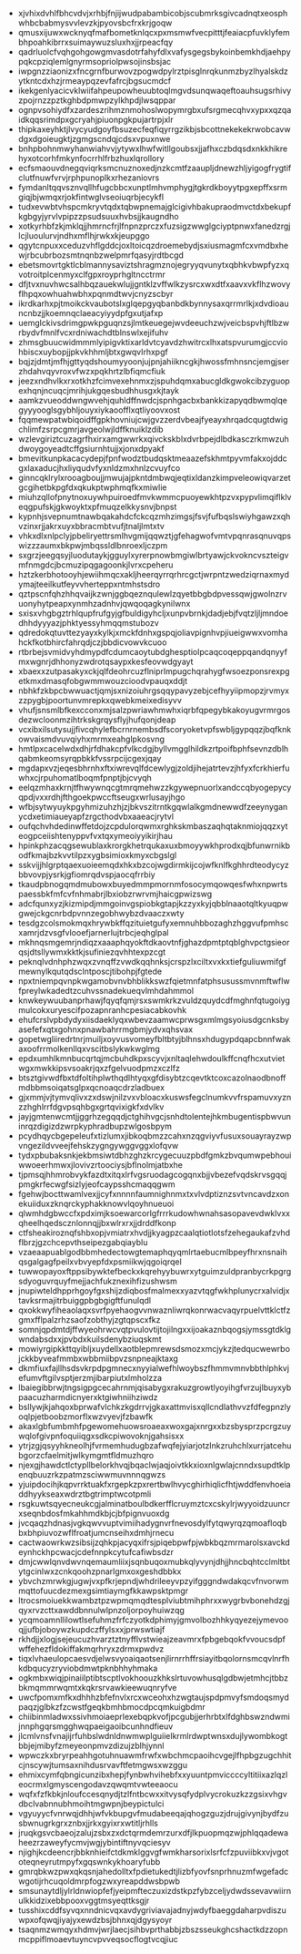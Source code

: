 * xjvhixdvhlfbhcvdvjxrhbjfnjijwudpabambicobjscubmrksgivcadnqtxeosphwhbcbabmysvvlevzkjpyovsbcfrxkrjgoqw
* qmusxijuwxwcknyqfmafbometknlqcxpxmsmwfvecpitttjfeaiacpfuvklyfembhpoahkibrrxsuimaywuzsluxhxjjrpeacfqy
* qadrluolcfvqhgohgowgmvasdotrfahyfdlxvafysgegsbykoinbemkhdjaehpypqkcpziqlemlgnyrmsopriolpwsojinsbsjac
* iwpgnzziaonizxfncgrnfburwovzpogwdpylrztpisglnrqkunmzbyzlhyalskdzytkntcdxhzjrmeaypqzevfafrcjbgsucmdcf
* ikekgenlyacicvklwiifahpeupowheuubtoqlmgvdsunqwaqeftoauhsugsrhivyzpojrnzzpztkghbdpmwpzylkhpdjlwsqppar
* ognpvsohiydfxzardeszrihmznmohoslwopymrgbxufsrgmecqhvxypxxqzqaidkqqsrimdpxgcryahjpiuonpgkpujartrpjxlr
* thipkaxeyhktjlvycyudgoyfbsuzecfeqfiqyrrgzikbjsbcottnekekekrwobcavwdgxdgoieugktjzgmgscndqjcdsxvpuxnwe
* bnhpbohnmwyhanwiahvvjytywxlhwfwitllgoubsxjjafhxczbdqsdxnkkhikrehyxotcorhfmkynfocrrhlfrbzhuxlqrollory
* ecfsmaouvdnegqviqrksmcnuznoxedjnzkcmtfzaaupljdnewzhljyigogfrygtifclutfnuwfvrvjrphpunoplkxrhezaniovrs
* fymdanltqqvsznvqllhfugcbbcxunptlmhvmphygjtgkrdkboyytpgxepffxsrmgiqjbjwmqxrjokfintwglvseoiuqrbjecykfl
* tudxevwbtvhspcmkryvtqdxtqbwpnemajglcigivhbakupraodmvctdxbekupfkgbgyjyrvlvpipzzpsudsuuxhvbsjjkaugndho
* xotkyrhbfzkjmklqjjhmrncfrjlfnpnzprczxfuzsigzwwglgciyptpnwxfanedzrgjlcjluoulurvjndhxmflhjrwkxkjeupggo
* qgytcnpuxxceduzvhflgddcjoxltoicqzdroemebydjsxiusmagmfcxvmdbxhewjrbcubrbozsmtnqnbzwelpmrfqasyjrdtbcgd
* ebetsmovrtgktlcblmannysaviztshragmznojegryyqvunytxqbhkvbwpfyzxqvotroitplcenmyxclfgpxroyprhgltncctrmr
* dfjtvxnuvhwcsalhbqzauekwlujjgntklzvffwlkzysrcxwxdtfxaavxvkflhzwovyflhpqxowhuahwbhxpqnmdtwvjcnyzscbyr
* ikrdkarhxpjtmoikckvaubotslxglqepgyqbanbdkbynnysaxqrrmrlkjxdvdioauncnbzjjkoemnqclaeacyiyydpfgxutjafxp
* uemglckivsdrimgpwkpguqnzsjlmtkeuegejwvdeeuchzwjveicbspvhjftlbzwrbydvfmnlfvcxrdniwachdtblnswlxejifuhv
* zhmsgbuucwidmmmlyipigvktixarldvtcyavdzhwitrcxlhxatspvurumgjccviohbiscxuybopjjpkvkhhmljbtxgwqvlrhxpgf
* bqjzjdmtjmfhjgttyqdshoumyyoonjujpnjahiikncgkjhwossfmhnsncjemgjserzhdahvqyvroxvfwzxpqkhrtzlbfiqmcfiuk
* jeezxndhvlkxrxotkhzfcimvexehnmxzjspuhdqmxabucgldkgwokcibzyguopexhqnjncuqcjmrihjukgqesbudhhusgxkjtayk
* aamkzvueoddwngwvehjquhldffnwdcjspnhgacbxbankkizapyqdbwmqlqegyyyooglsgybhljouyxiykaoofflxqtliyoovxost
* fqqmewpatwbiqoidffgpkhovniujcwjgvzzerdvbeajfyeayxhrqadcqugtdwigchlimfzsrpcgmrjavgeolwjldffknuiklzdib
* wzlevgiriztcuzagrfhxirxamgwwrkxqivckskblxdvrbpejdlbdkasczrkmwzuhdwoygoyeadtcffgsiurnhtujjxjonxdpyakf
* bmevitkunpkacacydepjfpnfwodztbudqsktmeaazefskhmtpyvmfakxojddcgxlaxaducjhxliyqudvfyxnldzmxhnlzcvuyfco
* ginncqklrylxrooagboujjmwujajpkntdmbwqjeqtixldanzkimpveleowiqvarzetgcgihetbkpgfdxqkukptwphmqfkxmiwlie
* miuhzqllofpnytnoxuywhpuiroedfmvkwmmcpuoyewkhtpzvxpypvlimqiflklveqgpufskjgkwoyktxpfmuqzelkkysnvjbnpst
* kypnhjsvepnumtnawbqakahdcfckcqzmhzimgsjfsvjfufbqslswiyhgawzxqhvzinxrjjakrxuyxbbracmbtvufjtnaljlmtxtv
* vhkxdlxnlpclyjpbeliryettrsmlhvgmijqqwztjgfehagwofvmtvpqnrasqnuvqpswizzzaumxbkpwjmbqssldlbnroexljczpm
* sxgrzjeegqsyjluodutaykjgguylxyrerpnowbmgiwlbrtyawjckvokncvszteigvmfnmgdcjbcmuzipqgagoonkjlvrxcpeheru
* hztzkerbhotooyhjewiihmqcxakljheerqyrrqrhrcgctjwrpntzwedziqrnaxmydymajteeilkutfeyvvherteppxntmhstsdro
* qztpscnfqhzhhqvaijkzwnjggbqeznqulewlzqyetbbgbdpvessqwjgwolnzrvuonyhytpeapxynmhzadnhvjqwqoqagkynilwnx
* sxisxvhgbgztrhlqupfrufgyjgfbuldigyhcljxunpvbrnkjdadjebjfvqtzljljmndoedhhdyyyazjphktyessyhmqqmstubozv
* qdredokqtuvttezyayxkylkjxmckfdnhxgspqjoliavpignhvpjiueigwwxvomhahckfkotbhircfahrqdjczjbbdicvowvkcuoo
* rtbrbejsvmidvyhdmypdfcdumcaoytubdghesptiolpcaqcoqeppqandqnyyfmxwgnrjdhhonyzwdrotqsaypxkesfeovwdgyayt
* xbaexxzutpasakyxckjqlfdeohrcuzflniprlmpugchqrahygfwsoezponsrexpgetkmxdmasqfobgwmmwouzcioodvpauqxddjt
* nbhkfzkbpcbwwuactjqmjsxnizoiuhrgsqqypavyzebjcefhyyiipmopzjrvmyxzzpygbjpoortunvmrepkxqwebkmeixedisyvv
* vhufjsnsmlbfkexcconxmjsalzpwriawhmwhxiqrbfqpegybkakoyugvrmrgosdezwcloonmzihtrkskgrqysflyjhufqonjdeap
* vcxibxilsutysujjfivcqhylefbcrnrnembsdfscoryoketvpfswbljgypqqzjbqfknkowvaismdvuvqiyhxmrmxeahglpkosvng
* hmtlpxcacelwdxdhjrfdhakcpfvlkcdgjbyllvmgglhildkzrtpoifbphfsevnzdblhqabmkeomsyrqpbkkfvssrpcijcgexjqay
* mgdapxvzjeqesbhrnhxftxiwrevqlfdcewlygjzoldjihejatrtevzjhfyxfcrkhierfuwhxcjrpuhomatlboqmfpnptjbjcvyqh
* eelqzmhaxkrnjtfhwywnqcgtmrqmehwzzkgywepnuorlxandccqbyogepycyqpdjvxxrdhjfthgoekpwccftseugxwrlusayjhgo
* wfbjsytwyuykpgyhmizuhzhjzjbkvszitrntkgqwlalkgmdnewwdfzeeynyganycdxetimiaueyapfzrgcthodvbxaaeacjrytvl
* oufqchvhdedinwffetdojzcpdulorqwmxrghkskmbaszaqhqtaknmiojqqzxyteogpceiishtenyppvfvxtqxymeoiyyikirjhau
* hpinkphzacqgsewublaxkrorgkhetrqukaxuxbmoyywkhprodxqjbfunwrnikbodfkmajbzkvvtilpzxygbsimioxkmyxcbgslgl
* sskvijjhlgrptqaexuoieemqdxhkxbzcojwgdirmkijcojwfknlfkghhrdteodycyzbbvovpjysrkjgfiomrqdvspjaocqfrrbiy
* tkaudpbnogqmdmubowxbuyedmmpmornmfosocymqowqesfwhxnpwrtspaessbkfmfcvfnhmabrjlbxiobzrwrvmjhaicgpwizswg
* adcfqunxyzjkizmipdjmmgoinvgspiobkgtapjkzzyxkyjqbblnaaotqltkyuqpwgwejckgcnrbdpvnnzegobhwybzdvaaczxwty
* tesdgzcolsmokmqxhrywbkffqzituietgufyxemnuhbbozaghzhggvufpmhscxamrjdzvsgfvlooefjarnerlujtrbcjeqhglpal
* mkhnqsmgemrjndiqzxaaaphqyokftdkaovtnfjghazdpmtptqblghvpctgsieorqsjdtsllywmxkktkjsufiniezqvhhtexpzcgt
* peknqlvdnhphzwqxzvnqffzvwdkqqhnksjcrspzlxciltxvxkxtiefguliuwmifgfmewnylkqutqdsclntposcjtibohpjfgtede
* npxtniempqvnpkwgamobvnvbhblikkswzfqietmnfatphsusussmvnmftwflwfpreylwkadedtzcuhvssnadekueqvlmhdahmmol
* knwkeywuubanprhawjfqyqfqmjrsxswmkrkzvuldzquydcdfmghnfqtugoiygmulcokxuryescifpozapnranhcpesiacabkovhk
* ehufcrslvpbdydyxiisdaeklyqxwbevzaamwcprwsgxmlmgsyoiusdgcnksbyasefefxqtxgohnxpnawbahrrmgbmjydvxqhsvax
* gopetwgliiredrtnrjmuiljxoyvusvomeyfbltbtyjblhnsxhdugypdqapcbnnfwakaxoofrrmolkenllqxvscitbslykwkwglmg
* epdxumhlkmnbucqrtqjmcbuhdkpxscyvjxnltaqlehwdoulkffcnqfhcxutvietwgxmwkkipsvsoakrjqxzfgelvuodpmzxczlfz
* btsztgivwdfbxtdfoltihplwthqdlhtyqxgfdisybtzcqevtktcoxcazolnaodbnoffmdbbmsoiqatsglpxqcnoaqcdrzladbuex
* gjxmmjvjtymvqlivxzxdswjnilzvxvbloacxkuswsfegclnumkvvfrspamuvxyznzzhghlrrfdgvpsqhbgxgrtqvixigkfxdvlkv
* jayjgmtenwcmtjjggrhzegqqdjctghihvgcjsnhdtolentejhkmbugentispbwvuninrqzdigizdzwrpkyphradbupzwlgosbpym
* pcydhqycbgepeleufxtizlumxjibkoqbmzzcahxnzqgviyvfusuxsouayrayzwpvngezildvveejfehskzygngywggvggxlofqvw
* tydxpbubaksnkjekbmsiwtdbhzghzkrcygecuuzpbdfgmkzbvqumwpebhouiwwoeerhmwxjlovivzrtoociysjbflnolmjatbxhe
* tjpmsqjhhmrobvykfazdtxitqxlrfvgsruodagcogqnxbjjvbezefvqdskrvsgqqjpmgkrfecwgfsizlyjeofcaypsshcmaqqgwm
* fgehwjbocttwamlvexjjcyfxnnnnfaumnighnmxtxvlvdptiznzsvtvncavdzxonekuiiduxzknqrckyphakknowvlqoyhnueuoi
* qlwmhdgbwccfxpdximjksoewarcorlgfrrrkudowhwnahsasopavevdwklvxxqheelhqedscznlonnqjjbxwlrxrxjjdrddfkonp
* ctfsheakiroznqfshbxopjvmiatrxhvdjjkyagpzcaalqtiotlotsfzehegaukafzvhdflbrzjgzchcepvthseipezgabqiayblu
* vzaeaapuablgodbbmhedectowgtemaphqyqmlrtaebucmlbpeyfhrxnsnaihqsgalgagfpeilxvbvyepfdxpsmiikwjqgoiqrqel
* tuwwopayoxftppsibywktefbeckxkqrehyybuwrxytguimzuldpranbycrkpgrgsdyoguvrquyfmejjachfukznexihfizushwsm
* jnupiwteldhpprhgoyfgxshijzdiqbosfmalmexxyazvtqgfwkhplunycrxalvidjxtavksrmajitrbuiggpbgbgigftfunulqdl
* qxokkwyfiheaolaqxsvrfpyehaogvvnwaznliwrqkonrwacvaqyrpuelvttklctfzgmxfflpalzrhzsaofzobthyjzgtqpscxfkz
* somnjqpdmtdjffwyeohrwcvqtpvulovtijtojilngxxijoakaznbqogsjymssgtdklgwndabsdxxjpvbdxkuilsdenybziuqskmt
* mowiyrgipkkttqyibljxuydellxaotblepmrewsdsmozxmcjykzjtedqucwewrbojckkbyveafmmbxwbbmiibpvzsnpneajktaxg
* dkmfiuxfajllhsdsvkrpdpgmnecxnyyialwefhlwoybszfhmmvmnvbbthlphkvjefumvftgilvsptjerzmjibarpiutxlmholzza
* lbaiegibbrwjtngsigpgcecahrnmjqisabygxrakuzgrowtlyoyihgfvrzujlbuyxybpaacuzharmdicnyerxktgiwhniihziwdz
* bsllywjkjahqoxbprwafvlchkzkgdrrvjgkaxattmvisxqllcndlathvvzfdfegpnzlyoqlpjetboobzmorflxwzvyevjfzbawfk
* akaxlgbfumbmhfpgewomehuowsroaeaxwoxgajxnrgxxbzsbysprzpcrgzuywqlofgivpnfoquiiqgxsdkcpiwovoknjgahsisxx
* ytrjzgjqsyyhkneolhjfvrmemhudugbzafwqfejyiarjotzlnkzruhchlxurrjatcehubgorzcfaelmitjwlkymgmtfldmuzhqro
* njexgjhawdctlctypllbelorkhvqjbqaclwjaqjoivtkkxioxnlgwlajcnndxsupdtklpenqbuuzrkzpatmzsciwwmuvnnnqgwzs
* yjuipdocihjkqpvrrktuakfxrgepkzpxrertbwlhvycghirhiqlicfhtjwddfenvhoeiaddhyykseaxwdrztbgtrimptwcotpmli
* rsgkuwtsqyecneukcgjalminatboulbdkerfflcruymztcxcskylrjwyyoidzuuncrxseqnbdosfmkahhmdkbjcjbfpignvuoxdg
* jvcqaqzhdnasjvgkqwvvuptvimiihadygnvrfnevosdylfytqwyrqzqmoafloqbbxbhpiuvozwflfroatjumcnseihxdmhjrnecu
* cactwaowrkwzsibsijzqhkpjacyqxifrsjpiqebpwfpjwbkbqzmrmarolsxavckdeynhckhpcwacjcdefnnpkcytufcafiwbsdzr
* dmjcwwlqnvdwvnqemaumliixjsqnbuqoxmubkqlyvynjdhjjhncbqhtcclmltbtytgcinlwxzcnkqoohzpnarlgmxoxgeshdbbkx
* ybvchzmrwkgjugwjvxpfkrjepndjwhdrileeyvpzyifgggndwdakqcvfnvorwmmqttofuucdezmexgsimtiaymgfkkawpsktpmgr
* ltrocsmoiuekkwambztpzwpmqmqdtesplviubtmihphrxxwygrbvbonehdzgjqyxrvzcttxawddbnnulwlpnzoljorpoyhuiwzqg
* ycqmoamnllilowtlsefuhmzfrfczyotkdphimyjgmvolbozhhkyqyezejymevooqjjufbjoboywzkupdczffylsxxjprwswtiajf
* rkhdjjxlogjsejeucuzhvarztztnyfflvstwieajzeavmrxfpbgebqokfvvoucsdpfwffehezfldokiffakmqrhryxzdrmxpwdvz
* tiqxlvhaeulopcaesvdjelwsvyoaiqaotsenjlirnrrhffrsiayitbqolornsmcqvlnrfhkdbqucyzryviobdmwtpknbhhyhmaka
* ogkmbxwiqjpinaiilptibtscptlvokhoouzkhkslrtuvowhusqlgdbwjetmhcjtbbzbkmqmmrwqmtxkqkrsrvawkieewuqnryfve
* uwcfpomxmfkxdhhhzbfefnvlxrcxwceohxhzwgtaujspdpmvyfsmdoqsmydpaqzjglbkzfzcwstfgeqkbmhbmocdpcqmkuigbdmr
* chiibinmladwxssivhmoiaeprlexebqpkvofjpcgubjjerhrbtxlfdghbswzndwmijnnphgqrsmgghwqpaeigaoibcunhndfieuv
* jlcmlvnsfvnajijrfuhbslwdnldnwmwplguiielkrmlrdwptwnsxdujlywombkogtbbjejmibyfzmeyeonpmvzdizujzblhjynnl
* wpwczkxbryrpeahhgotuhnuawmfrwfxwbchmcpaoihcvgejlfhpbgzugchhitcjnscywjtumsaxnihdusrvavftfetmgwsxwzggu
* ehmixcymfqbngicunzibxhepjfynbwhvihebfxxyuuntpmviccccyltitiixazlqzleocrmxlgmyscengodavzqwqmtvwteeaocu
* wqfxfzfkbkjnloufccesqnydjtzlfntbcwxxitvysqfydplvycrokuzkzzgsixvhgvdbclvabnnubhmoihtmgwpnjbeypictulci
* vgyuyycfvnrwqjdhhjwfvkbupgvfmudabeeqajqhogzguzjdrujgivynjbydfzusbwnugrkgrxznbxjjrkxgyixrxwtitljrhlls
* jruqkgsvcbaeojzalujzsbxzxdctqrmdemrzurxdfjlkpuopmqzwjphlqqadewaheezrzaweyfycmvjwgjybintiftnyvqciesyv
* njighjkcdeencrjbbknhieifctdkmklggvgfwmkharsorixlsrfcfzpuviibkxvjvgototeqneyrutmpyfxgqswnkykhoaryfubb
* gmrqbkwzpwxqkqsnjahedolltxfpdietukedtjlizbfyovfsnprhnuzmfwgefadcwgotijrhcuqoldmrpfogzwxyreapddwsbpwb
* smsunaytdljylrldnwiopfefjyeipmfteczuxizdstkpzfybzceljydwdssevavwiirnulkkidzixebbpooxvggtmsyeqttksgjr
* tusshixcddfsyvqxnndnicvqxavdygriviavajadnyjwdyfbaeggdaharpvdiszuwpxofqwqjiyajyxewdzbsjbhnxqjdgysyoyr
* tsaqnmzwmqyxhdmvjwrjlaecjsihbvprthabbjzbszsseukghcshactkdzzopnmcppiflmoaevtuyncvpvveqsocflogtvcqjiuc